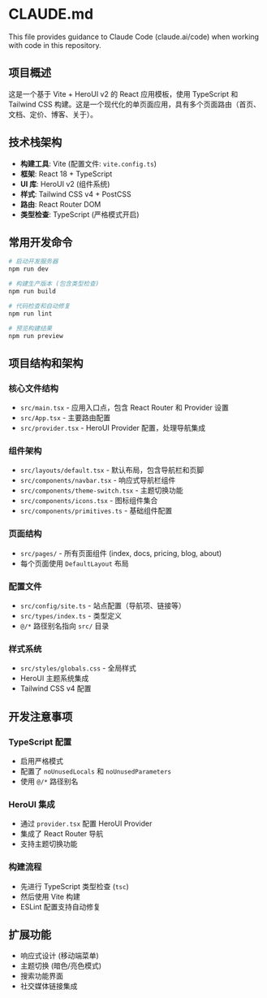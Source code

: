 # CLAUDE.md

This file provides guidance to Claude Code (claude.ai/code) when working with code in this repository.

## 项目概述

这是一个基于 Vite + HeroUI v2 的 React 应用模板，使用 TypeScript 和 Tailwind CSS 构建。这是一个现代化的单页面应用，具有多个页面路由（首页、文档、定价、博客、关于）。

## 技术栈架构

- **构建工具**: Vite (配置文件: `vite.config.ts`)
- **框架**: React 18 + TypeScript
- **UI 库**: HeroUI v2 (组件系统)
- **样式**: Tailwind CSS v4 + PostCSS
- **路由**: React Router DOM
- **类型检查**: TypeScript (严格模式开启)

## 常用开发命令

```bash
# 启动开发服务器
npm run dev

# 构建生产版本 (包含类型检查)
npm run build

# 代码检查和自动修复
npm run lint

# 预览构建结果
npm run preview
```

## 项目结构和架构

### 核心文件结构
- `src/main.tsx` - 应用入口点，包含 React Router 和 Provider 设置
- `src/App.tsx` - 主要路由配置
- `src/provider.tsx` - HeroUI Provider 配置，处理导航集成

### 组件架构
- `src/layouts/default.tsx` - 默认布局，包含导航栏和页脚
- `src/components/navbar.tsx` - 响应式导航栏组件
- `src/components/theme-switch.tsx` - 主题切换功能
- `src/components/icons.tsx` - 图标组件集合
- `src/components/primitives.ts` - 基础组件配置

### 页面结构
- `src/pages/` - 所有页面组件 (index, docs, pricing, blog, about)
- 每个页面使用 `DefaultLayout` 布局

### 配置文件
- `src/config/site.ts` - 站点配置（导航项、链接等）
- `src/types/index.ts` - 类型定义
- `@/*` 路径别名指向 `src/` 目录

### 样式系统
- `src/styles/globals.css` - 全局样式
- HeroUI 主题系统集成
- Tailwind CSS v4 配置

## 开发注意事项

### TypeScript 配置
- 启用严格模式
- 配置了 `noUnusedLocals` 和 `noUnusedParameters`
- 使用 `@/*` 路径别名

### HeroUI 集成
- 通过 `provider.tsx` 配置 HeroUI Provider
- 集成了 React Router 导航
- 支持主题切换功能

### 构建流程
- 先进行 TypeScript 类型检查 (`tsc`)
- 然后使用 Vite 构建
- ESLint 配置支持自动修复

## 扩展功能
- 响应式设计 (移动端菜单)
- 主题切换 (暗色/亮色模式)
- 搜索功能界面
- 社交媒体链接集成